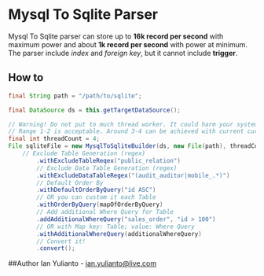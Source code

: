 # Mysql To Sqlite Parser

Mysql To Sqlite parser can store up to **16k record per second** with maximum power and about **1k record per second** with power at minimum. The parser include *index* and *foreign key*, but it cannot include **trigger**.

## How to
```java
final String path = "/path/to/sqlite";

final DataSource ds = this.getTargetDataSource();

// Warning! Do not put to much thread worker. It could harm your system. 
// Range 1-2 is acceptable. Around 3-4 can be achieved with current current generation computing power (e.g. Ryzen)
final int threadCount = 4;	
File sqliteFile = new MysqlToSqliteBuilder(ds, new File(path), threadCount)
	// Exclude Table Generation (regex)
        .withExcludeTableReqex("public_relation")
        // Exclude Data Table Generation (regex)
        .withExcludeDataTableRegex("(audit_auditor|mobile_.*)")
        // Default Order By
        .withDefaultOrderByQuery("id ASC")
        // OR you can custom it each Table
        .withOrderByQuery(mapOfOrderByQuery)
        // Add additional Where Query for Table
        .addAdditionalWhereQuery("sales_order", "id > 100")
        // OR with Map key: Table; value: Where Query
        .withAdditionalWhereQuery(additionalWhereQuery)
        // Convert it!
        .convert();
```

##Author
Ian Yulianto - ian.yulianto@live.com